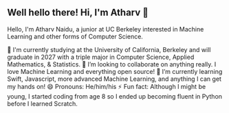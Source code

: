 ## Well hello there! Hi, I'm Atharv 👋
Hello, I'm Atharv Naidu, a junior at UC Berkeley interested in Machine Learning and other forms of Computer Science.

📖 I'm currently studying at the University of California, Berkeley and will graduate in 2027 with a triple major in Computer Science, Applied Mathematics, & Statistics.
👯 I’m looking to collaborate on anything really. I love Machine Learning and everything open source!
🌱 I’m currently learning Swift, Javascript, more advanced Machine Learning, and anything I can get my hands on!
😄 Pronouns: He/him/his
⚡ Fun fact: Although I might be young, I started coding from age 8 so I ended up becoming fluent in Python before I learned Scratch.
